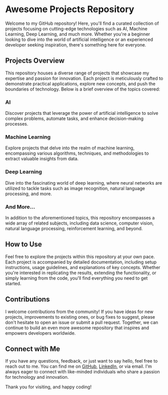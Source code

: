 # Awesome Projects Repository

Welcome to my GitHub repository! Here, you'll find a curated collection of projects focusing on cutting-edge technologies such as AI, Machine Learning, Deep Learning, and much more. Whether you're a beginner looking to dive into the world of artificial intelligence or an experienced developer seeking inspiration, there's something here for everyone.

## Projects Overview

This repository houses a diverse range of projects that showcase my expertise and passion for innovation. Each project is meticulously crafted to demonstrate practical applications, explore new concepts, and push the boundaries of technology. Below is a brief overview of the topics covered:

### AI

Discover projects that leverage the power of artificial intelligence to solve complex problems, automate tasks, and enhance decision-making processes.

### Machine Learning

Explore projects that delve into the realm of machine learning, encompassing various algorithms, techniques, and methodologies to extract valuable insights from data.

### Deep Learning

Dive into the fascinating world of deep learning, where neural networks are utilized to tackle tasks such as image recognition, natural language processing, and more.

### And More...

In addition to the aforementioned topics, this repository encompasses a wide array of related subjects, including data science, computer vision, natural language processing, reinforcement learning, and beyond.

## How to Use

Feel free to explore the projects within this repository at your own pace. Each project is accompanied by detailed documentation, including setup instructions, usage guidelines, and explanations of key concepts. Whether you're interested in replicating the results, extending the functionality, or simply learning from the code, you'll find everything you need to get started.

## Contributions

I welcome contributions from the community! If you have ideas for new projects, improvements to existing ones, or bug fixes to suggest, please don't hesitate to open an issue or submit a pull request. Together, we can continue to build an even more awesome repository that inspires and empowers developers worldwide.

## Connect with Me

If you have any questions, feedback, or just want to say hello, feel free to reach out to me. You can find me on [GitHub](https://github.com/halas77), [LinkedIn](https://www.linkedin.com/in/dawitmellese), or via email. I'm always eager to connect with like-minded individuals who share a passion for technology and innovation.

Thank you for visiting, and happy coding!
